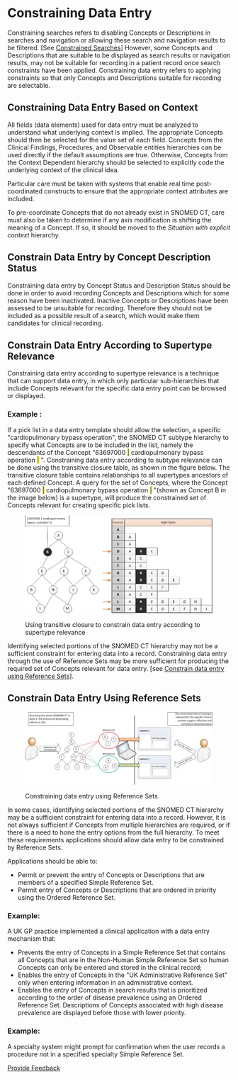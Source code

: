 # Constraining Data Entry

Constraining searches refers to disabling Concepts or Descriptions in searches and navigation or allowing these search and navigation results to be filtered. \[See [Constrained Searches](../4-optimizing-searches/4.4-constrained-searches.md)] However, some Concepts and Descriptions that are suitable to be displayed as search results or navigation results, may not be suitable for recording in a patient record once search constraints have been applied. Constraining data entry refers to applying constraints so that only Concepts and Descriptions suitable for recording are selectable.

## Constraining Data Entry Based on Context

All fields (data elements) used for data entry must be analyzed to understand what underlying context is implied. The appropriate Concepts should then be selected for the value set of each field. Concepts from the Clinical Findings, Procedures, and Observable entities hierarchies can be used directly if the default assumptions are true. Otherwise, Concepts from the Context Dependent hierarchy should be selected to explicitly code the underlying context of the clinical idea.

Particular care must be taken with systems that enable real time post-coordinated constructs to ensure that the appropriate context attributes are included.

To pre-coordinate Concepts that do not already exist in SNOMED CT, care must also be taken to determine if any axis modification is shifting the meaning of a Concept. If so, it should be moved to the _Situation with explicit context_ hierarchy.

## Constrain Data Entry by Concept Description Status

Constraining data entry by Concept Status and Description Status should be done in order to avoid recording Concepts and Descriptions which for some reason have been inactivated. Inactive Concepts or Descriptions have been assessed to be unsuitable for recording. Therefore they should not be included as a possible result of a search, which would make them candidates for clinical recording.

## Constrain Data Entry According to Supertype Relevance

Constraining data entry according to supertype relevance is a technique that can support data entry, in which only particular sub-hierarchies that include Concepts relevant for the specific data entry point can be browsed or displayed.

### **Example :**

If a pick list in a data entry template should allow the selection, a specific "cardiopulmonary bypass operation", the SNOMED CT subtype hierarchy to specify what Concepts are to be included in the list, namely the descendants of the Concept "63697000 <mark style="color:blue;">|</mark> cardiopulmonary bypass operation <mark style="color:blue;">|</mark> ". Constraining data entry according to subtype relevance can be done using the transitive closure table, as shown in the figure below. The transitive closure table contains relationships to all supertypes ancestors of each defined Concept. A query for the set of Concepts, where the Concept "63697000 <mark style="color:blue;">|</mark> cardiopulmonary bypass operation <mark style="color:blue;">|</mark> "(shown as Concept B in the image below) is a supertype, will produce the constrained set of Concepts relevant for creating specific pick lists.

<figure><img src="../images/33490703.png" alt=""><figcaption><p>Using transitive closure to constrain data entry according to supertype relevance</p></figcaption></figure>

Identifying selected portions of the SNOMED CT hierarchy may not be a sufficient constraint for entering data into a record. Constraining data entry through the use of Reference Sets may be more sufficient for producing the required set of Concepts relevant for data entry. \[see [Constrain data entry using Reference Sets](6.3-constraining-data-entry.md#constrain-data-entry-using-reference-set)].

## Constrain Data Entry Using Reference Sets

<figure><img src="../images/33490705.png" alt=""><figcaption><p>Constraining data entry using Reference Sets</p></figcaption></figure>

In some cases, identifying selected portions of the SNOMED CT hierarchy may be a sufficient constraint for entering data into a record. However, it is not always sufficient if Concepts from multiple hierarchies are required, or if there is a need to hone the entry options from the full hierarchy. To meet these requirements applications should allow data entry to be constrained by Reference Sets.

Applications should be able to:

* Permit or prevent the entry of Concepts or Descriptions that are members of a specified Simple Reference Set.
* Permit entry of Concepts or Descriptions that are ordered in priority using the Ordered Reference Set.

### **Example:**

A UK GP practice implemented a clinical application with a data entry mechanism that:

* Prevents the entry of Concepts in a Simple Reference Set that contains all Concepts that are in the Non-Human Simple Reference Set so human Concepts can only be entered and stored in the clinical record;
* Enables the entry of Concepts in the "UK Administrative Reference Set" only when entering information in an administrative context.
* Enables the entry of Concepts in search results that is prioritized according to the order of disease prevalence using an Ordered Reference Set. Descriptions of Concepts associated with high disease prevalence are displayed before those with lower priority.

### **Example:**

A specialty system might prompt for confirmation when the user records a procedure not in a specified specialty Simple Reference Set.






<a href="https://docs.google.com/forms/d/e/1FAIpQLScTmbZIf0UEQwYDkY27EEWBkaiYkHSbR0_9DmFrMLXoQLyL7Q/viewform?usp=pp_url&entry.1767247133=Search+And+Data+Entry+Guide&entry.670899847=Constraining%20Data%20Entry" class="button primary">Provide Feedback</a>
